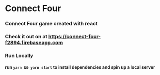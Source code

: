 # Connect Four

### Connect Four game created with react

### Check it out on at https://connect-four-f2894.firebaseapp.com

### Run Locally
#### run `yarn && yarn start` to install dependencies and spin up a local server